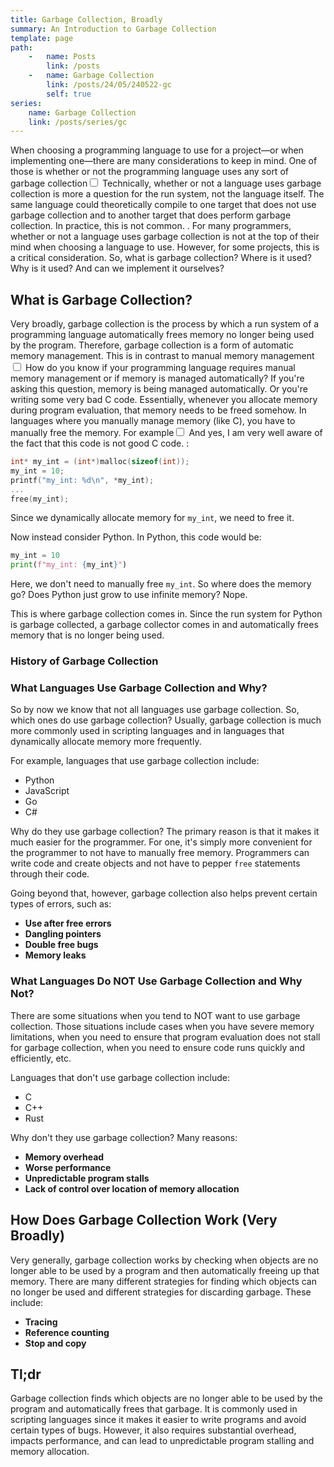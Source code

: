 ```yaml
---
title: Garbage Collection, Broadly
summary: An Introduction to Garbage Collection
template: page
path:
    -   name: Posts
        link: /posts
    -   name: Garbage Collection
        link: /posts/24/05/240522-gc
        self: true
series:
    name: Garbage Collection
    link: /posts/series/gc
---
```


When choosing a programming language to use for a project—or when implementing one—there are many considerations to keep in mind.
One of those is whether or not the programming language uses any sort of garbage collection<label for="sidenote--sn1" class="margin-toggle sidenote-number"></label><input type="checkbox" id="sidenote--sn1" class="margin-toggle"/><span class="sidenote">
Technically, whether or not a language uses garbage collection is more a question for the run system, not the language itself. The same language could theoretically compile to one target that does not use garbage collection and to another target that does perform garbage collection. In practice, this is not common.
</span>.
For many programmers, whether or not a language uses garbage collection is not at the top of their mind when choosing a language to use.
However, for some projects, this is a critical consideration.
So, what is garbage collection?
Where is it used?
Why is it used?
And can we implement it ourselves?

## What is Garbage Collection?

Very broadly, garbage collection is the process by which a run system of a programming language automatically frees memory no longer being used by the program.
Therefore, garbage collection is a form of automatic memory management.
This is in contrast to manual memory management<label for="sidenote--sn2" class="margin-toggle sidenote-number"></label><input type="checkbox" id="sidenote--sn2" class="margin-toggle"/><span class="sidenote">
How do you know if your programming language requires manual memory management or if memory is managed automatically? If you're asking this question, memory is being managed automatically. Or you're writing some very bad C code.
</span>
Essentially, whenever you allocate memory during program evaluation, that memory needs to be freed somehow.
In languages where you manually manage memory (like C), you have to manually free the memory.
For example<label for="sidenote--sn3" class="margin-toggle sidenote-number"></label><input type="checkbox" id="sidenote--sn3" class="margin-toggle"/><span class="sidenote">
And yes, I am very well aware of the fact that this code is not good C code.
</span>:

```c
int* my_int = (int*)malloc(sizeof(int));
my_int = 10;
printf("my_int: %d\n", *my_int);
...
free(my_int);
```

Since we dynamically allocate memory for `my_int`, we need to free it.

Now instead consider Python.
In Python, this code would be:

```python
my_int = 10
print(f"my_int: {my_int}")
```

Here, we don't need to manually free `my_int`.
So where does the memory go?
Does Python just grow to use infinite memory?
Nope.

This is where garbage collection comes in.
Since the run system for Python is garbage collected, a garbage collector comes in and automatically frees memory that is no longer being used.

### History of Garbage Collection

### What Languages Use Garbage Collection and Why?

So by now we know that not all languages use garbage collection.
So, which ones do use garbage collection?
Usually, garbage collection is much more commonly used in scripting languages and in languages that dynamically allocate memory more frequently.

For example, languages that use garbage collection include:

- Python
- JavaScript
- Go
- C#

Why do they use garbage collection?
The primary reason is that it makes it much easier for the programmer.
For one, it's simply more convenient for the programmer to not have to manually free memory.
Programmers can write code and create objects and not have to pepper `free` statements through their code.

Going beyond that, however, garbage collection also helps prevent certain types of errors, such as:

- **Use after free errors**
- **Dangling pointers**
- **Double free bugs**
- **Memory leaks**

### What Languages Do NOT Use Garbage Collection and Why Not?

There are some situations when you tend to NOT want to use garbage collection.
Those situations include cases when you have severe memory limitations, when you need to ensure that program evaluation does not stall for garbage collection, when you need to ensure code runs quickly and efficiently, etc.

Languages that don't use garbage collection include:

- C
- C++
- Rust

Why don't they use garbage collection?
Many reasons:

- **Memory overhead**
- **Worse performance**
- **Unpredictable program stalls**
- **Lack of control over location of memory allocation**

## How Does Garbage Collection Work (Very Broadly)

Very generally, garbage collection works by checking when objects are no longer able to be used by a program and then automatically freeing up that memory.
There are many different strategies for finding which objects can no longer be used and different strategies for discarding garbage.
These include:

- **Tracing**
- **Reference counting**
- **Stop and copy**

## Tl;dr

Garbage collection finds which objects are no longer able to be used by the program and automatically frees that garbage.
It is commonly used in scripting languages since it makes it easier to write programs and avoid certain types of bugs.
However, it also requires substantial overhead, impacts performance, and can lead to unpredictable program stalling and memory allocation.

